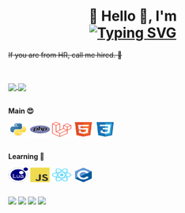 ##

<h1 align="center">💜 Hello 💜, I'm <br> <a href="https://git.io/typing-svg"><img src="https://readme-typing-svg.herokuapp.com?font=&weight=900&size=36&duration=5062&pause=1000&color=D000E3&center=true&vCenter=true&width=342&lines=Thiago+Minerva%F0%9F%92%AA;Your+future+Dev%F0%9F%92%BB" alt="Typing SVG" /></a></h1>

<p><del>If you are from HR, call me hired. 💜</del></p>

##


<br>
<a target="_blank" href="https://github.com/thi4g0-minerv4">
  <img height=200 align="center" src="https://github-readme-stats.vercel.app/api?username=thi4g0-minerv4&show_icons=true&theme=dracula&bg_color=00000000&border_radius=20&title_color=ff00ff&icon_color=d660d6&border_color=731073" ></img>
</a>
<a target="_blank" href="https://github.com/thi4g0-minerv4">
  <img height=200 align="center" src="https://github-readme-stats.vercel.app/api/top-langs?username=anuraghazra&show_icons=true&theme=dracula&bg_color=00000000&layout=compact&langs_count=8&card_width=320&border_radius=20&title_color=ff00ff&border_color=731073&custom_title=Langs%20(the%20favorite%20ones)"></img>
</a>
<br>
<div style="display: inline_block"><br>
  <p><strong>Main 😍</strong></p>
  <img align="center" alt="Python" height="30" width="40" src="https://raw.githubusercontent.com/devicons/devicon/master/icons/python/python-original.svg">
  <img align="center" alt="PHP" height="30" width="40" src="https://raw.githubusercontent.com/devicons/devicon/master/icons/php/php-original.svg">
  <img align="center" alt="Laravel" height="30" width="40" src="https://raw.githubusercontent.com/devicons/devicon/master/icons/laravel/laravel-original.svg">
  <img align="center" alt="HTML" height="30" width="40" src="https://raw.githubusercontent.com/devicons/devicon/master/icons/html5/html5-original.svg">
  <img align="center" alt="CSS" height="30" width="40" src="https://raw.githubusercontent.com/devicons/devicon/master/icons/css3/css3-original.svg">
</div>
<div style="display: inline_block"><br>
  <p><strong>Learning 🤔</strong></p>
  <img align="center" alt="Luau" height="30" width="40" src="https://raw.githubusercontent.com/devicons/devicon/master/icons/lua/lua-original.svg">
  <img align="center" alt="JS" height="30" width="40" src="https://raw.githubusercontent.com/devicons/devicon/master/icons/javascript/javascript-original.svg">
  <img align="center" alt="React" height="30" width="40" src="https://raw.githubusercontent.com/devicons/devicon/master/icons/react/react-original.svg">
  <img align="center" alt="C" height="30" width="40" src="https://raw.githubusercontent.com/devicons/devicon/master/icons/c/c-original.svg">
</div>

##

<div> 
  <a href="https://www.youtube.com/channel/UC_-uuuZbY0AAt9CViNzvc-Q" target="_blank"><img src="https://img.shields.io/badge/-d000e3?style=for-the-badge&logo=youtube&logoColor=black" target="_blank"></a>
 	<a href="https://www.twitch.tv/rafaballerinii" target="_blank"><img src="https://img.shields.io/badge/-d000e3?style=for-the-badge&logo=instagram&logoColor=black" target="_blank"></a>
   <a href="https://discord.gg/wagxzStdcR" target="_blank"><img src="https://img.shields.io/badge/-d000e3?style=for-the-badge&logo=discord&logoColor=black" target="_blank"></a> 
  <a href = "mailto:contatorafaballerini@gmail.com"><img src="https://img.shields.io/badge/-d000e3?style=for-the-badge&logo=gmail&logoColor=black" target="_blank"></a>
  
</div>
